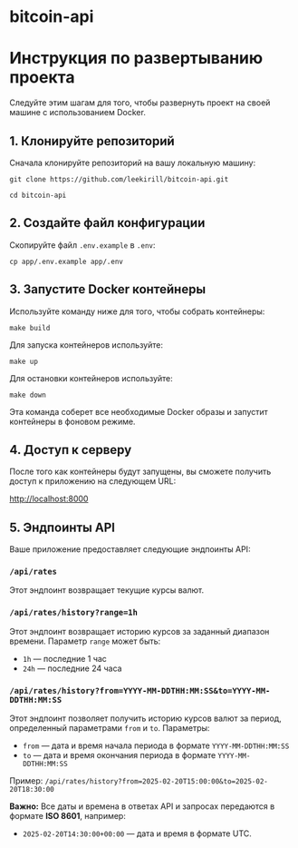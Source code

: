 # bitcoin-api

# Инструкция по развертыванию проекта

Следуйте этим шагам для того, чтобы развернуть проект на своей машине с использованием Docker.

## 1. Клонируйте репозиторий

Сначала клонируйте репозиторий на вашу локальную машину:
```
git clone https://github.com/leekirill/bitcoin-api.git 
```
```
cd bitcoin-api
```

## 2. Создайте файл конфигурации

Скопируйте файл `.env.example` в `.env`:
```
cp app/.env.example app/.env
```


## 3. Запустите Docker контейнеры

Используйте команду ниже для того, чтобы собрать контейнеры:

```
make build
```

Для запуска контейнеров используйте:
```
make up
```
Для остановки контейнеров используйте:
```
make down
```


Эта команда соберет все необходимые Docker образы и запустит контейнеры в фоновом режиме.

## 4. Доступ к серверу

После того как контейнеры будут запущены, вы сможете получить доступ к приложению на следующем URL:

[http://localhost:8000](http://localhost:8000/api/rates)

## 5. Эндпоинты API

Ваше приложение предоставляет следующие эндпоинты API:

### `/api/rates`

Этот эндпоинт возвращает текущие курсы валют.

### `/api/rates/history?range=1h`

Этот эндпоинт возвращает историю курсов за заданный диапазон времени. Параметр `range` может быть:

- `1h` — последние 1 час
- `24h` — последние 24 часа

### `/api/rates/history?from=YYYY-MM-DDTHH:MM:SS&to=YYYY-MM-DDTHH:MM:SS`

Этот эндпоинт позволяет получить историю курсов валют за период, определенный параметрами `from` и `to`. Параметры:
- `from` — дата и время начала периода в формате `YYYY-MM-DDTHH:MM:SS`
- `to` — дата и время окончания периода в формате `YYYY-MM-DDTHH:MM:SS`
 
Пример: `/api/rates/history?from=2025-02-20T15:00:00&to=2025-02-20T18:30:00` 

**Важно:** Все даты и времена в ответах API и запросах передаются в формате **ISO 8601**, например:
- `2025-02-20T14:30:00+00:00` — дата и время в формате UTC.
